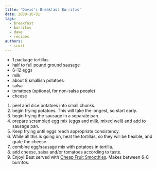 ```yaml
---
title: 'David’s Breakfast Burritos'
date: 2000-10-01
tags:
  - breakfast
  - burritos
  - dave
  - recipes
authors:
  - scott
---
```


- 1 package tortillas
- half to full pound ground sausage
- 6-12 eggs
- milk
- about 8 smallish potatoes
- salsa
- tomatoes (optional, for non-salsa people)
- cheese

1. peel and dice potatoes into small chunks.
2. begin frying potatoes. This will take the longest, so start early.
3. begin frying the sausage in a separate pan.
4. prepare scrambled egg mix (eggs and milk, mixed well) and add to sausage pan.
5. Keep frying until eggs reach appropriate consistency.
6. While all this is going on, heat the tortillas, so they will be flexible, and grate the cheese.
7. combine egg/sausage mix with potatoes in tortilla.
8. add cheese, salsa and/or tomatoes according to taste.
9. Enjoy! Best served with [Cheap Fruit Smoothies](/blog/2000/cheap-fruit-smoothies). Makes between 6-8 burritos.
